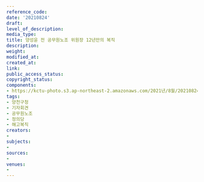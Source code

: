 ```yaml
---
reference_code: 
date: '20210824'
draft: 
level_of_description: 
media_type: 
title: 양성윤 전 공무원노조 위원장 12년만의 복직
description: 
weight: 
modified_at: 
created_at: 
link: 
public_access_status: 
copyright_status: 
components:
- https://kctu-photo.s3.ap-northeast-2.amazonaws.com/2021년/8월/20210824-양성윤+전+공무원노조+위원장+12년만의+복직_양천구청_기자회견_공무원노조_정의당_해고복직/늘푸른소나무_12.jpg
tags:
- 양천구청
- 기자회견
- 공무원노조
- 정의당
- 해고복직
creators:
- 
subjects:
- 
sources:
- 
venues:
- 
---
```

